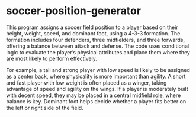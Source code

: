 # soccer-position-generator
This program assigns a soccer field position to a player based on their height, weight, speed, and dominant foot, using a 4-3-3 formation. The formation includes four defenders, three midfielders, and three forwards, offering a balance between attack and defense. The code uses conditional logic to evaluate the player’s physical attributes and place them where they are most likely to perform effectively.

For example, a tall and strong player with low speed is likely to be assigned as a center back, where physicality is more important than agility. A short and fast player with low weight is often placed as a winger, taking advantage of speed and agility on the wings. If a player is moderately built with decent speed, they may be placed in a central midfield role, where balance is key. Dominant foot helps decide whether a player fits better on the left or right side of the field.
